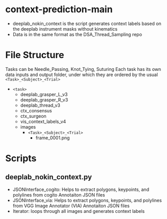 # context-prediction-main

* deeplab_nokin_context is the script generates context labels based on the deeplab instrument masks without kinematics
* Data is in the same format as the DSA_Thread_Sampling repo

# File Structure
Tasks can be Needle_Passing, Knot_Tying, Suturing
Each task has its own data inputs and output folder, under which they are ordered by the usual ```<Task>_<Subject>_<Trial>```
* ```<task>```
    * deeplab_grasper_L_v3
    * deeplab_grasper_R_v3
    * deeplab_thread_v3
    * ctx_consensus
    * ctx_surgeon
    * vis_context_labels_v4
    * images
        * ```<Task>_<Subject>_<Trial>```
            * frame_0001.png

# Scripts

## deeplab_nokin_context.py

* JSONInterface_cogito: Helps to extract polygons, keypoints, and polylines from cogito Annotaiton JSON files
* JSONInterface_via: Helps to extract polygons, keypoints, and polylines from VGG Image Annotator (VIA) Annotaiton JSON files
* Iterator: loops through all images and generates context labels
